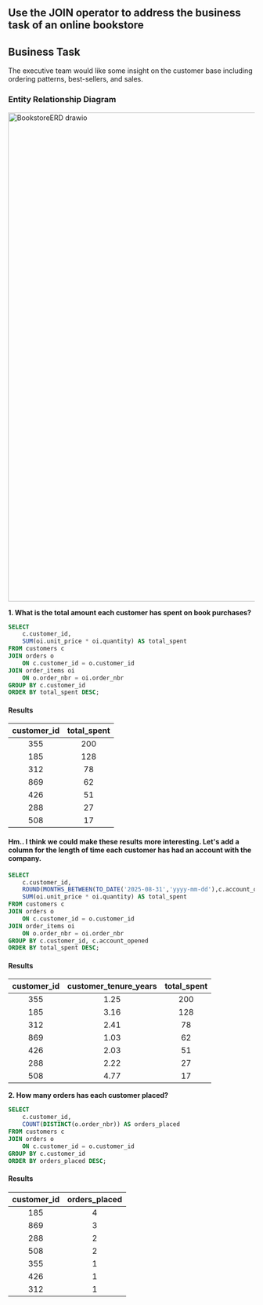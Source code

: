 ## Use the JOIN operator to address the business task of an online bookstore

## Business Task
The executive team would like some insight on the customer base including ordering patterns, best-sellers, and sales. 

### Entity Relationship Diagram
<img width="819" height="997" alt="BookstoreERD drawio" src="https://github.com/user-attachments/assets/aad93ad0-9e1d-4636-8674-7e8791f5ae5d" />



**1. What is the total amount each customer has spent on book purchases?**

````sql
SELECT 
    c.customer_id,
    SUM(oi.unit_price * oi.quantity) AS total_spent
FROM customers c
JOIN orders o 
    ON c.customer_id = o.customer_id
JOIN order_items oi 
    ON o.order_nbr = oi.order_nbr
GROUP BY c.customer_id
ORDER BY total_spent DESC;
````
#### Results
| customer_id | total_spent |
| :---------: | :---------: |
| 355         | 200         |
| 185         | 128         |
| 312         | 78          |
| 869         | 62          |
| 426         | 51          |
| 288         | 27          |
| 508         | 17          |

#### Hm.. I think we could make these results more interesting. Let's add a column for the length of time each customer has had an account with the company.
````sql
SELECT 
    c.customer_id,
    ROUND(MONTHS_BETWEEN(TO_DATE('2025-08-31','yyyy-mm-dd'),c.account_opened)/12,2) AS customer_tenure_years,
    SUM(oi.unit_price * oi.quantity) AS total_spent
FROM customers c 
JOIN orders o
    ON c.customer_id = o.customer_id
JOIN order_items oi
    ON o.order_nbr = oi.order_nbr
GROUP BY c.customer_id, c.account_opened
ORDER BY total_spent DESC;
````
#### Results
| customer_id | customer_tenure_years | total_spent | 
| :---------: | :-------------------: | :---------: |
| 355         | 1.25                  | 200         |
| 185         | 3.16                  | 128         |
| 312         | 2.41                  | 78          |
| 869         | 1.03                  | 62          |
| 426         | 2.03                  | 51          |
| 288         | 2.22                  | 27          |
| 508         | 4.77                  | 17          |


**2. How many orders has each customer placed?**
````sql
SELECT 
    c.customer_id,
    COUNT(DISTINCT(o.order_nbr)) AS orders_placed
FROM customers c
JOIN orders o 
    ON c.customer_id = o.customer_id
GROUP BY c.customer_id
ORDER BY orders_placed DESC;
````
#### Results
| customer_id | orders_placed |
| :---------: | :-----------: |
| 185         | 4             |
| 869         | 3             |
| 288         | 2             |
| 508         | 2             |
| 355         | 1             |
| 426         | 1             |
| 312         | 1             |
